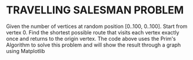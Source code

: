 # TRAVELLING SALESMAN PROBLEM
Given the number of vertices at random position [0..100, 0..100]. Start from vertex 0. Find the shortest possible route that visits each vertex exactly once and returns to the origin vertex.
The code above uses the Prim's Algorithm to solve this problem and will show the result through a graph using Matplotlib
